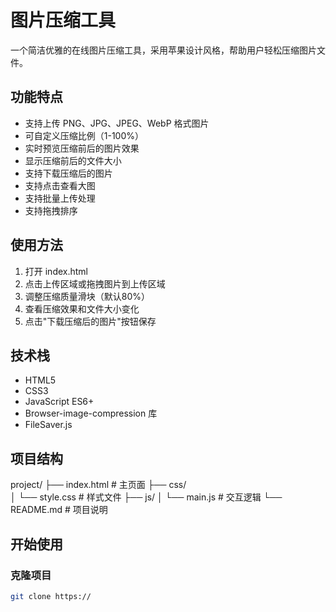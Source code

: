 # 图片压缩工具

一个简洁优雅的在线图片压缩工具，采用苹果设计风格，帮助用户轻松压缩图片文件。

## 功能特点

- 支持上传 PNG、JPG、JPEG、WebP 格式图片
- 可自定义压缩比例（1-100%）
- 实时预览压缩前后的图片效果
- 显示压缩前后的文件大小
- 支持下载压缩后的图片
- 支持点击查看大图
- 支持批量上传处理
- 支持拖拽排序

## 使用方法

1. 打开 index.html
2. 点击上传区域或拖拽图片到上传区域
3. 调整压缩质量滑块（默认80%）
4. 查看压缩效果和文件大小变化
5. 点击"下载压缩后的图片"按钮保存

## 技术栈

- HTML5
- CSS3 
- JavaScript ES6+
- Browser-image-compression 库
- FileSaver.js

## 项目结构

project/
├── index.html          # 主页面
├── css/               
│   └── style.css      # 样式文件
├── js/
│   └── main.js        # 交互逻辑
└── README.md          # 项目说明

## 开始使用

### 克隆项目

```bash
git clone https://